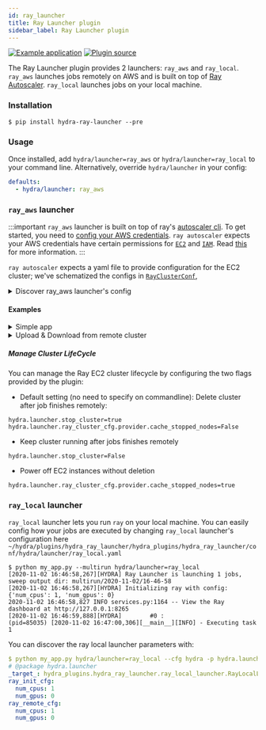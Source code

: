 ```yaml
---
id: ray_launcher
title: Ray Launcher plugin
sidebar_label: Ray Launcher plugin
---
```

<!---
TODO enable once plugin is released
[![PyPI](https://img.shields.io/pypi/v/hydra-ray-launcher)](https://pypi.org/project/hydra-ray-launcher/)
![PyPI - License](https://img.shields.io/pypi/l/hydra-ray-launcher)
![PyPI - Python Version](https://img.shields.io/pypi/pyversions/hydra-ray-launcher)
[![PyPI - Downloads](https://img.shields.io/pypi/dm/hydra-ray-launcher.svg)](https://pypistats.org/packages/hydra-ray-launcher)
-->
[![Example application](https://img.shields.io/badge/-Example%20application-informational)](https://github.com/facebookresearch/hydra/tree/master/plugins/hydra_ray_launcher/examples)
[![Plugin source](https://img.shields.io/badge/-Plugin%20source-informational)](https://github.com/facebookresearch/hydra/tree/master/plugins/hydra_submitit_launcher)


The Ray Launcher plugin provides 2 launchers: `ray_aws` and `ray_local`. 
 `ray_aws` launches jobs remotely on AWS and is built on top of [Ray Autoscaler](https://docs.ray.io/en/latest/autoscaling.html). `ray_local` launches jobs on your local machine. 


### Installation

```commandline
$ pip install hydra-ray-launcher --pre
```

### Usage
Once installed, add `hydra/launcher=ray_aws` or `hydra/launcher=ray_local` to your command line. Alternatively, override `hydra/launcher` in your config:

```yaml
defaults:
  - hydra/launcher: ray_aws
```


### `ray_aws` launcher

:::important
`ray_aws` launcher is built on top of ray's [autoscaler cli](https://docs.ray.io/en/latest/autoscaling.html). To get started, you need to 
[config your AWS credentials](https://docs.aws.amazon.com/cli/latest/userguide/cli-configure-files.html).
`ray autoscaler` expects your AWS credentials have certain permissions for [`EC2`](https://aws.amazon.com/ec2) and [`IAM`](https://aws.amazon.com/iam). Read [this](https://github.com/ray-project/ray/issues/9327) for more information.
:::

`ray autoscaler` expects a yaml file to provide configuration for the EC2 cluster; we've schematized the configs in [`RayClusterConf`](https://github.com/facebookresearch/hydra/blob/master/plugins/hydra_ray_launcher/hydra_plugins/hydra_ray_launcher/conf/__init__.py), 

<details><summary>Discover ray_aws launcher's config</summary>

```commandline
$ python your_app.py hydra/launcher=ray_aws --cfg hydra -p hydra.launcher
# @package hydra.launcher
_target_: hydra_plugins.hydra_ray_launcher.ray_aws_launcher.RayAWSLauncher
mandatory_install:
  hydra_version: 1.0.3
  ray_version: 1.0.0
  cloudpickle_version: 1.6.0
  omegaconf_version: 2.1.0dev9
  pickle5_version: 0.0.11
  install_commands:
  - conda create -n hydra_${python_version:micro} python=${python_version:micro} -y
  - echo 'export PATH="$HOME/anaconda3/envs/hydra_${python_version:micro}/bin:$PATH"'
    >> ~/.bashrc
  - pip install omegaconf==${hydra.launcher.mandatory_install.omegaconf_version}
  - pip install hydra-core==${hydra.launcher.mandatory_install.hydra_version}
  - pip install ray==${hydra.launcher.mandatory_install.ray_version}
  - pip install cloudpickle==${hydra.launcher.mandatory_install.cloudpickle_version}
  - pip install pickle5==${hydra.launcher.mandatory_install.pickle5_version}
  - pip install -U https://hydra-test-us-west-2.s3-us-west-2.amazonaws.com/hydra_ray_launcher-0.1.0-py3-none-any.whl
ray_init_cfg:
  num_cpus: 1
  num_gpus: 0
ray_remote_cfg:
  num_cpus: 1
  num_gpus: 0
ray_cluster_cfg:
  cluster_name: default
  min_workers: 0
  max_workers: 1
  initial_workers: 0
  autoscaling_mode: default
  target_utilization_fraction: 0.8
  idle_timeout_minutes: 5
  docker:
    image: ''
    container_name: ''
    pull_before_run: true
    run_options: []
  provider:
    type: aws
    region: us-west-2
    availability_zone: us-west-2a,us-west-2b
    cache_stopped_nodes: false
    key_pair:
      key_name: hydra
  auth:
    ssh_user: ubuntu
  head_node:
    InstanceType: m5.large
    ImageId: ami-008d8ed4bd7dc2485
  worker_nodes:
    InstanceType: m5.large
    ImageId: ami-008d8ed4bd7dc2485
  file_mounts: {}
  initialization_commands: []
  setup_commands: []
  head_setup_commands: []
  worker_setup_commands: []
  head_start_ray_commands:
  - ray stop
  - ulimit -n 65536; ray start --head --redis-port=6379 --object-manager-port=8076
    --autoscaling-config=~/ray_bootstrap_config.yaml
  worker_start_ray_commands:
  - ray stop
  - ulimit -n 65536; ray start --address=$RAY_HEAD_IP:6379 --object-manager-port=8076
stop_cluster: true
sync_up:
  source_dir: null
  target_dir: null
  include: []
  exclude: []
sync_down:
  source_dir: null
  target_dir: null
  include: []
  exclude: []
```
</details>


#### Examples

<details><summary>Simple app</summary>

```commandline
$ python example/simple/my_app.py --multirun task=1,2,3
[2020-11-02 15:57:01,573][HYDRA] Ray Launcher is launching 3 jobs, 
[2020-11-02 15:57:01,574][HYDRA]        #0 : task=1
[2020-11-02 15:57:01,703][HYDRA]        #1 : task=2
[2020-11-02 15:57:01,836][HYDRA]        #2 : task=3
[2020-11-02 15:57:01,974][HYDRA] Pickle for jobs: /var/folders/n_/9qzct77j68j6n9lh0lw3vjqcn96zxl/T/tmpqqg4v4i7/job_spec.pkl
[2020-11-02 15:57:01,980][HYDRA] Saving RayClusterConf in a temp yaml file: /var/folders/n_/9qzct77j68j6n9lh0lw3vjqcn96zxl/T/tmpaa07pq3w.yaml.
...
[2020-11-02 16:00:42,336][HYDRA] Output: 2020-11-03 00:00:33,202        INFO services.py:1164 -- View the Ray dashboard at http://127.0.0.1:8265
(pid=3374) [2020-11-03 00:00:35,634][__main__][INFO] - Executing task 1
(pid=3374) [2020-11-03 00:00:36,722][__main__][INFO] - Executing task 2
(pid=3374) [2020-11-03 00:00:37,808][__main__][INFO] - Executing task 3
...
[2020-11-02 16:00:44,990][HYDRA] Stopping cluster now. (stop_cluster=true)
[2020-11-02 16:00:44,990][HYDRA] Deleted the cluster (provider.cache_stopped_nodes=false)
[2020-11-02 16:00:44,994][HYDRA] Running command: ['ray', 'down', '-y', '/var/folders/n_/9qzct77j68j6n9lh0lw3vjqcn96zxl/T/tmpaa07pq3w.yaml']

```
</details>


<details><summary>Upload & Download from remote cluster</summary>

If your application is dependent on multiple modules, you can configure `hydra.launcher.sync_up` to upload dependency modules to the remote cluster.
You can also configure `hydra.launcher.sync_down` to download output from remote cluster if needed. This functionality is built on top of `rsync`, `include` and `exclude` is consistent with how it works in `rsync`.

```commandline

$  python train.py --multirun random_seed=1,2,3
[2020-11-02 16:25:41,065][HYDRA] Ray Launcher is launching 3 jobs, 
[2020-11-02 16:25:41,066][HYDRA]        #0 : random_seed=1
[2020-11-02 16:25:41,216][HYDRA]        #1 : random_seed=2
[2020-11-02 16:25:41,367][HYDRA]        #2 : random_seed=3
[2020-11-02 16:25:41,513][HYDRA] Pickle for jobs: /var/folders/n_/9qzct77j68j6n9lh0lw3vjqcn96zxl/T/tmptdkye9of/job_spec.pkl
[2020-11-02 16:25:41,518][HYDRA] Saving RayClusterConf in a temp yaml file: /var/folders/n_/9qzct77j68j6n9lh0lw3vjqcn96zxl/T/tmp2reaoixs.yaml.
[2020-11-02 16:25:41,524][HYDRA] Running command: ['ray', 'up', '-y', '/var/folders/n_/9qzct77j68j6n9lh0lw3vjqcn96zxl/T/tmp2reaoixs.yaml']
...
[2020-11-02 16:33:40,835][HYDRA] Output: 2020-11-03 00:33:35,301        INFO services.py:1164 -- View the Ray dashboard at http://127.0.0.1:8265
(pid=1772) [2020-11-03 00:33:37,681][__main__][INFO] - Start training...
(pid=1772) [2020-11-03 00:33:37,681][model.my_model][INFO] - Init my model
(pid=1772) [2020-11-03 00:33:37,681][model.my_model][INFO] - Created dir for checkpoints. dir=checkpoint
(pid=1772) [2020-11-03 00:33:37,768][__main__][INFO] - Start training...
(pid=1772) [2020-11-03 00:33:37,768][model.my_model][INFO] - Init my model
(pid=1772) [2020-11-03 00:33:37,769][model.my_model][INFO] - Created dir for checkpoints. dir=checkpoint
(pid=1772) [2020-11-03 00:33:37,853][__main__][INFO] - Start training...
(pid=1772) [2020-11-03 00:33:37,853][model.my_model][INFO] - Init my model
(pid=1772) [2020-11-03 00:33:37,854][model.my_model][INFO] - Created dir for checkpoints. dir=checkpoint
Loaded cached provider configuration
...
[2020-11-02 16:33:44,469][HYDRA] Output: receiving file list ... done
16-32-25/
16-32-25/0/
16-32-25/0/checkpoint/
16-32-25/0/checkpoint/checkpoint_1.pt
16-32-25/1/
16-32-25/1/checkpoint/
16-32-25/1/checkpoint/checkpoint_2.pt
16-32-25/2/
16-32-25/2/checkpoint/
16-32-25/2/checkpoint/checkpoint_3.pt
...
[2020-11-02 16:33:45,784][HYDRA] Stopping cluster now. (stop_cluster=true)
[2020-11-02 16:33:45,785][HYDRA] NOT deleting the cluster (provider.cache_stopped_nodes=true)
[2020-11-02 16:33:45,789][HYDRA] Running command: ['ray', 'down', '-y', '/var/folders/n_/9qzct77j68j6n9lh0lw3vjqcn96zxl/T/tmpy430k4xr.yaml']
```
</details>

##### Manage Cluster LifeCycle
You can manage the Ray EC2 cluster lifecycle by configuring the two flags provided by the plugin:

- Default setting (no need to specify on commandline): Delete cluster after job finishes remotely:
```commandline
hydra.launcher.stop_cluster=true
hydra.launcher.ray_cluster_cfg.provider.cache_stopped_nodes=False
```

- Keep cluster running after jobs finishes remotely
```commandline
hydra.launcher.stop_cluster=False
```

- Power off EC2 instances without deletion
```commandline
hydra.launcher.ray_cluster_cfg.provider.cache_stopped_nodes=true
```


### `ray_local` launcher

`ray_local` launcher lets you run `ray` on your local machine. You can easily config how your jobs are executed by changing `ray_local` launcher's configuration here
 `~/hydra/plugins/hydra_ray_launcher/hydra_plugins/hydra_ray_launcher/conf/hydra/launcher/ray_local.yaml`
 
```commandline
$ python my_app.py --multirun hydra/launcher=ray_local
[2020-11-02 16:46:58,267][HYDRA] Ray Launcher is launching 1 jobs, sweep output dir: multirun/2020-11-02/16-46-58
[2020-11-02 16:46:58,267][HYDRA] Initializing ray with config: {'num_cpus': 1, 'num_gpus': 0}
2020-11-02 16:46:58,827 INFO services.py:1164 -- View the Ray dashboard at http://127.0.0.1:8265
[2020-11-02 16:46:59,888][HYDRA]        #0 : 
(pid=85035) [2020-11-02 16:47:00,306][__main__][INFO] - Executing task 1
```

You can discover the ray local launcher parameters with:

```yaml
$ python my_app.py hydra/launcher=ray_local --cfg hydra -p hydra.launcher
# @package hydra.launcher
_target_: hydra_plugins.hydra_ray_launcher.ray_local_launcher.RayLocalLauncher
ray_init_cfg:
  num_cpus: 1
  num_gpus: 0
ray_remote_cfg:
  num_cpus: 1
  num_gpus: 0

```
